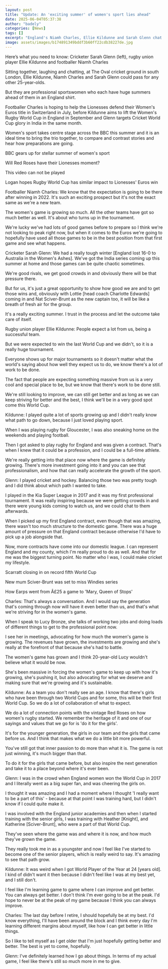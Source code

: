 ```yaml
---
layout: post
title: "Update: An 'exciting summer' of women's sport lies ahead"
date: 2025-06-04T05:37:38
author: "badely"
categories: [News]
tags: []
excerpt: "England's Niamh Charles, Ellie Kildunne and Sarah Glenn chat about the impact this summer can have on their sports."
image: assets/images/b174891349bddf3b60ff22cdb38227de.jpg
---
```


Here’s what you need to know: Cricketer Sarah Glenn (left), rugby union player Ellie Kildunne and footballer Niamh Charles

Sitting together, laughing and chatting, at The Oval cricket ground in south London, Ellie Kildunne, Niamh Charles and Sarah Glenn could pass for any other 25-year-olds. 

But they are professional sportswomen who each have huge summers ahead of them in an England shirt.

Footballer Charles is hoping to help the Lionesses defend their Women's Euros title in Switzerland in July, before Kildunne aims to lift the Women's Rugby World Cup in England in September and Glenn targets Cricket World Cup glory in India in the same month.

Women's sport takes centre stage across the BBC this summer and it is an ideal time to bring the trio together, to compare and contrast stories and hear how preparations are going.

BBC gears up for stellar summer of women's sport

Will Red Roses have their Lionesses moment?

This video can not be played

Logan hopes Rugby World Cup has similar impact to Lionesses' Euros win

Footballer Niamh Charles: We know that the expectation is going to be there after winning in 2022. It's such an exciting prospect but it's not the exact same as we're a new team. 

The women's game is growing so much. All the other teams have got so much better as well. It's about who turns up in the tournament.

We're lucky we've had lots of good games before to prepare so I think we're not looking to peak right now, but when it comes to the Euros we're going to hopefully have used all those games to be in the best position from that first game and see what happens.

Cricketer Sarah Glenn: We had a really tough winter [England lost 16-0 to Australia in the Women's Ashes]. We've got the India series coming up this summer at home and those games can be quite chaotic sometimes.

We're good rivals, we get good crowds in and obviously there will be that pressure there.

But for us, it's just a great opportunity to show how good we are and to get those wins and, obviously with Lottie [head coach Charlotte Edwards] coming in and Nat Sciver-Brunt as the new captain too, it will be like a breath of fresh air for the group.

It's a really exciting summer. I trust in the process and let the outcome take care of itself.

Rugby union player Ellie Kildunne: People expect a lot from us, being a successful team.

But we were expected to win the last World Cup and we didn't, so it is a really huge tournament. 

Everyone shows up for major tournaments so it doesn't matter what the world's saying about how well they expect us to do, we know there's a lot of work to be done.

The fact that people are expecting something massive from us is a very cool and special place to be, but we know that there's work to be done still.

We're still looking to improve, we can still get better and as long as we can keep striving for better and the best, I think we'll be in a very good spot come this World Cup.

Kildunne: I played quite a lot of sports growing up and I didn't really know what path to go down, because I just loved playing sport.

When I was playing rugby for Gloucester, I was also sneaking home on the weekends and playing football.

Then I got asked to play rugby for England and was given a contract. That's when I knew that it could be a profession, and I could be a full-time athlete.

We're really getting into that place now where the game is definitely growing. There's more investment going into it and you can see that professionalism, and how that can really accelerate the growth of the sport. 

Glenn: I played cricket and hockey. Balancing those two was pretty tough and I did think about which path I wanted to take. 

I played in the Kia Super League in 2017 and it was my first professional tournament. It was really inspiring because we were getting crowds in and there were young kids coming to watch us, and we could chat to them afterwards.

When I picked up my first England contract, even though that was amazing, there wasn't too much structure to the domestic game. There was a huge amount of pressure on that England contract because otherwise I'd have to pick up a job alongside that.

Now, more contracts have come into our domestic league. I can represent England and my county, which I'm really proud to do as well. And that for me was the biggest turning point. No matter who I was, I could make cricket my lifestyle.

Scarratt closing in on record fifth World Cup

New mum Sciver-Brunt was set to miss Windies series

How Earps went from Â£25 a game to 'Mary, Queen of Stops'

Charles: That's always a conversation. And I would say the generation that's coming through now will have it even better than us, and that's what we're striving for in the women's game.

When I speak to Lucy Bronze, she talks of working two jobs and doing loads of different things to get to the professional point now.

I see her in meetings, advocating for how much the women's game is growing. The revenues have grown, the investments are growing and she's really at the forefront of that because she's had to battle.

The women's game has grown and I think 20-year-old Lucy wouldn't believe what it would be now. 

She's been massive in forcing the women's game to keep up with how it's growing, she's pushing it, but also advocating for what we deserve and making sure that we're growing and it's sustainable.

Kildunne: As a team you don't really see an age. I know that there's girls who have been through two World Cups and for some, this will be their first World Cup. So we do a lot of collaboration of what to expect.

We do a lot of connection points with the vintage Red Roses on how women's rugby started. We remember the heritage of it and one of our sayings and values that we go for is 'do it for the girls'.

It's for the younger generation, the girls in our team and the girls that came before us. And I think that makes what we do a little bit more powerful.

You've still got that inner passion to do more than what it is. The game is not just winning, it's much bigger than that.

To do it for the girls that came before, but also inspire the next generation and take it to a place beyond where it's ever been.

Glenn: I was in the crowd when England women won the World Cup in 2017 and I literally went as a big super fan, and was cheering the girls on.

I thought it was amazing and I had a moment where I thought 'I really want to be a part of this' - because at that point I was training hard, but I didn't know if I could quite make it.

I was involved with the England junior academies and then when I started training with the senior girls, I was training with Heather [Knight], and Katherine [Sciver-Brunt], who were a part of that World Cup.

They've seen where the game was and where it is now, and how much they've grown the game. 

They really took me in as a youngster and now I feel like I've started to become one of the senior players, which is really weird to say. It's amazing to see that path grow.

Kildunne: It was weird when I got World Player of the Year at 24 [years old]. I kind of didn't want it then because I didn't feel like I was at my best yet, and I still don't.

I feel like I'm learning game to game where I can improve and get better. You can always get better. I don't think I'm ever going to be at the peak. I'd hope to never be at the peak of my game because I think you can always improve.

Charles: The last day before I retire, I should hopefully be at my best. I'd know everything, I'll have been around the block and I think every day I'm learning different margins about myself, like how I can get better in little things. 

So I like to tell myself as I get older that I'm just hopefully getting better and better. The best is yet to come, hopefully.

Glenn: I've definitely learned how I go about things. In terms of my actual game, I feel like there's still so much more in me to give. 

